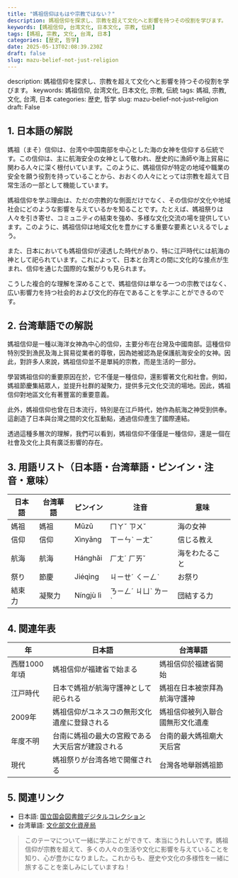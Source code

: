 ```yaml
---
title: "媽祖信仰はもはや宗教ではない？"
description: 媽祖信仰を探求し、宗教を超えて文化へと影響を持つその役割を学びます。
keywords: [媽祖信仰, 台湾文化, 日本文化, 宗教, 伝統]
tags: [媽祖, 宗教, 文化, 台湾, 日本]
categories: [歴史, 哲学]
date: 2025-05-13T02:08:39.230Z
draft: false
slug: mazu-belief-not-just-religion
---
```


description: 媽祖信仰を探求し、宗教を超えて文化へと影響を持つその役割を学びます。
keywords: 媽祖信仰, 台湾文化, 日本文化, 宗教, 伝統
tags: 媽祖, 宗教, 文化, 台湾, 日本
categories: 歴史, 哲学
slug: mazu-belief-not-just-religion
draft: False

## 1. 日本語の解説

媽祖（まそ）信仰は、台湾や中国南部を中心とした海の女神を信仰する伝統です。この信仰は、主に航海安全の女神として敬われ、歴史的に漁師や海上貿易に関わる人々に深く根付いています。このように、媽祖信仰が特定の地域や職業の安全を願う役割を持っていることから、おおくの人々にとっては宗教を超えて日常生活の一部として機能しています。

媽祖信仰を学ぶ理由は、ただの宗教的な側面だけでなく、その信仰が文化や地域社会にどのような影響を与えているかを知ることです。たとえば、媽祖祭りは人々を引き寄せ、コミュニティの結束を強め、多様な文化交流の場を提供しています。このように、媽祖信仰は地域文化を豊かにする重要な要素といえるでしょう。

また、日本においても媽祖信仰が浸透した時代があり、特に江戸時代には航海の神として祀られています。これによって、日本と台湾との間に文化的な接点が生まれ、信仰を通じた国際的な繋がりも見られます。

こうした複合的な理解を深めることで、媽祖信仰は単なる一つの宗教ではなく、広い影響力を持つ社会的および文化的存在であることを学ぶことができるのです。

## 2. 台湾華語での解説

媽祖信仰是一種以海洋女神為中心的信仰，主要分布在台灣及中國南部。這種信仰特別受到漁民及海上貿易從業者的尊敬，因為她被認為是保護航海安全的女神。因此，對許多人來說，媽祖信仰並不是單純的宗教，而是生活的一部分。

學習媽祖信仰的重要原因在於，它不僅是一種信仰，還影響著文化和社會。例如，媽祖節慶集結眾人，並提升社群的凝聚力，提供多元文化交流的場地。因此，媽祖信仰對地區文化有著豐富的重要意義。

此外，媽祖信仰也曾在日本流行，特別是在江戶時代，她作為航海之神受到供奉。這創造了日本與台灣之間的文化互動點，通過信仰產生了國際連結。

透過這種多層次的理解，我們可以看到，媽祖信仰不僅僅是一種信仰，還是一個在社會及文化上具有廣泛影響的存在。

## 3. 用語リスト（日本語・台湾華語・ピンイン・注音・意味）

| 日本語 | 台湾華語 | ピンイン | 注音 | 意味 |
| --- | --- | --- | --- | --- |
| 媽祖 | 媽祖 | Mǔzǔ | ㄇㄚˇ ㄗㄨˇ | 海の女神 |
| 信仰 | 信仰 | Xìnyǎng | ㄒㄧㄣˋ ㄧㄤˇ | 信じる教え |
| 航海 | 航海 | Hánghǎi | ㄏㄤˊ ㄏㄞˇ | 海をわたること |
| 祭り | 節慶 | Jiéqìng | ㄐㄧㄝˊ ㄑㄧㄥˋ | お祭り |
| 結束力 | 凝聚力 | Níngjù lì | ㄋㄧㄥˊ ㄐㄩˋ ㄌㄧˋ | 団結する力 |

## 4. 関連年表

| 年 | 日本語 | 台湾華語 |
| --- | --- | --- |
| 西暦1000年頃 | 媽祖信仰が福建省で始まる | 媽祖信仰於福建省開始 |
| 江戸時代 | 日本で媽祖が航海守護神として祀られる | 媽祖在日本被崇拜為航海守護神 |
| 2009年 | 媽祖信仰がユネスコの無形文化遺産に登録される | 媽祖信仰被列入聯合國無形文化遺產 |
| 年度不明 | 台南に媽祖の最大の宮殿である大天后宮が建設される | 台南的最大媽祖廟大天后宮 |
| 現代 | 媽祖祭りが台湾各地で開催される | 台灣各地舉辦媽祖節 |

## 5. 関連リンク

- 日本語: [国立国会図書館デジタルコレクション](https://dl.ndl.go.jp/)
- 台湾華語: [文化部文化資産局](https://www.boch.gov.tw/)

>このテーマについて一緒に学ぶことができて、本当にうれしいです。媽祖信仰が宗教を超えて、多くの人々の生活や文化に影響を与えていることを知り、心が豊かになりました。これからも、歴史や文化の多様性を一緒に旅することを楽しみにしていますね！